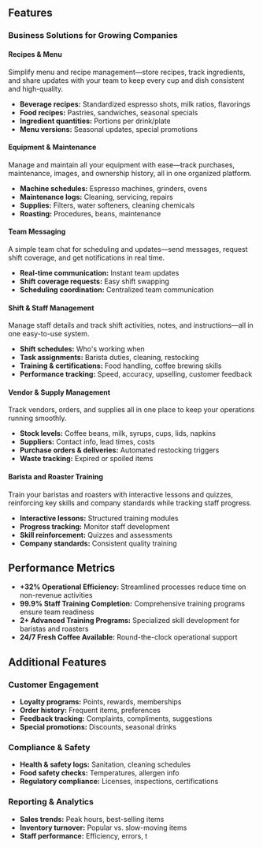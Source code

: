 ## Features

### Business Solutions for Growing Companies

#### Recipes & Menu

Simplify menu and recipe management—store recipes, track ingredients, and share updates with your team to keep every cup and dish consistent and high-quality.

- **Beverage recipes:** Standardized espresso shots, milk ratios, flavorings
- **Food recipes:** Pastries, sandwiches, seasonal specials
- **Ingredient quantities:** Portions per drink/plate
- **Menu versions:** Seasonal updates, special promotions

#### Equipment & Maintenance

Manage and maintain all your equipment with ease—track purchases, maintenance, images, and ownership history, all in one organized platform.

- **Machine schedules:** Espresso machines, grinders, ovens
- **Maintenance logs:** Cleaning, servicing, repairs
- **Supplies:** Filters, water softeners, cleaning chemicals
- **Roasting:** Procedures, beans, maintenance

#### Team Messaging

A simple team chat for scheduling and updates—send messages, request shift coverage, and get notifications in real time.

- **Real-time communication:** Instant team updates
- **Shift coverage requests:** Easy shift swapping
- **Scheduling coordination:** Centralized team communication

#### Shift & Staff Management

Manage staff details and track shift activities, notes, and instructions—all in one easy-to-use system.

- **Shift schedules:** Who's working when
- **Task assignments:** Barista duties, cleaning, restocking
- **Training & certifications:** Food handling, coffee brewing skills
- **Performance tracking:** Speed, accuracy, upselling, customer feedback

#### Vendor & Supply Management

Track vendors, orders, and supplies all in one place to keep your operations running smoothly.

- **Stock levels:** Coffee beans, milk, syrups, cups, lids, napkins
- **Suppliers:** Contact info, lead times, costs
- **Purchase orders & deliveries:** Automated restocking triggers
- **Waste tracking:** Expired or spoiled items

#### Barista and Roaster Training

Train your baristas and roasters with interactive lessons and quizzes, reinforcing key skills and company standards while tracking staff progress.

- **Interactive lessons:** Structured training modules
- **Progress tracking:** Monitor staff development
- **Skill reinforcement:** Quizzes and assessments
- **Company standards:** Consistent quality training

## Performance Metrics

- **+32% Operational Efficiency:** Streamlined processes reduce time on non-revenue activities
- **99.9% Staff Training Completion:** Comprehensive training programs ensure team readiness
- **2+ Advanced Training Programs:** Specialized skill development for baristas and roasters
- **24/7 Fresh Coffee Available:** Round-the-clock operational support

## Additional Features

### Customer Engagement

- **Loyalty programs:** Points, rewards, memberships
- **Order history:** Frequent items, preferences
- **Feedback tracking:** Complaints, compliments, suggestions
- **Special promotions:** Discounts, seasonal drinks

### Compliance & Safety

- **Health & safety logs:** Sanitation, cleaning schedules
- **Food safety checks:** Temperatures, allergen info
- **Regulatory compliance:** Licenses, inspections, certifications

### Reporting & Analytics

- **Sales trends:** Peak hours, best-selling items
- **Inventory turnover:** Popular vs. slow-moving items
- **Staff performance:** Efficiency, errors, t
